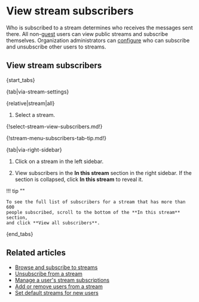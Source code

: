 # View stream subscribers

Who is subscribed to a stream determines who receives the messages sent there.
All non-[guest](/help/guest-users) users can view public streams and subscribe
themselves. Organization administrators can
[configure](/help/configure-who-can-invite-to-streams) who can subscribe and
unsubscribe other users to streams.

## View stream subscribers

{start_tabs}

{tab|via-stream-settings}

{relative|stream|all}

1. Select a stream.

{!select-stream-view-subscribers.md!}

{!stream-menu-subscribers-tab-tip.md!}

{tab|via-right-sidebar}

1. Click on a stream in the left sidebar.

1. View subscribers in the **In this stream** section in the right sidebar. If
   the section is collapsed, click **In this stream** to reveal it.

!!! tip ""

    To see the full list of subscribers for a stream that has more than 600
    people subscribed, scroll to the bottom of the **In this stream** section,
    and click **View all subscribers**.

{end_tabs}

## Related articles

* [Browse and subscribe to streams](/help/browse-and-subscribe-to-streams)
* [Unsubscribe from a stream](/help/unsubscribe-from-a-stream)
* [Manage a user's stream subscriptions](/help/manage-user-stream-subscriptions)
* [Add or remove users from a stream](/help/add-or-remove-users-from-a-stream)
* [Set default streams for new users](/help/set-default-streams-for-new-users)
